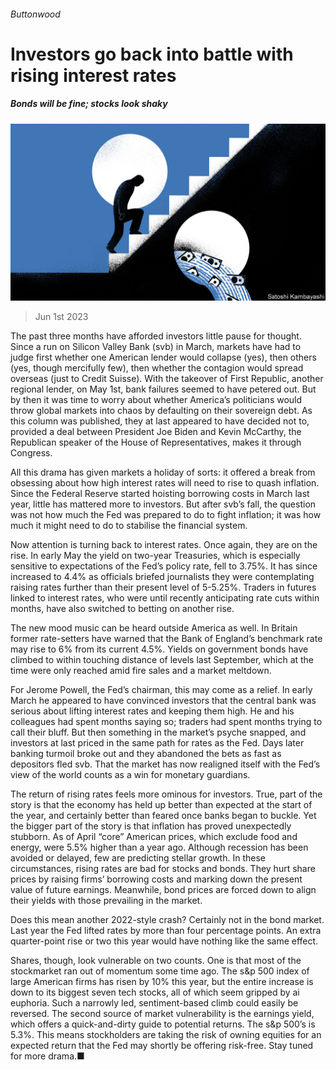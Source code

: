 ###### Buttonwood

# Investors go back into battle with rising interest rates 

##### Bonds will be fine; stocks look shaky 

![image](images/20230603_FND002.jpg) 

> Jun 1st 2023 

The past three months have afforded investors little pause for thought. Since a run on Silicon Valley Bank (svb) in March, markets have had to judge first whether one American lender would collapse (yes), then others (yes, though mercifully few), then whether the contagion would spread overseas (just to Credit Suisse). With the takeover of First Republic, another regional lender, on May 1st, bank failures seemed to have petered out. But by then it was time to worry about whether America’s politicians would throw global markets into chaos by defaulting on their sovereign debt. As this column was published, they at last appeared to have decided not to, provided a deal between President Joe Biden and Kevin McCarthy, the Republican speaker of the House of Representatives, makes it through Congress.

All this drama has given markets a holiday of sorts: it offered a break from obsessing about how high interest rates will need to rise to quash inflation. Since the Federal Reserve started hoisting borrowing costs in March last year, little has mattered more to investors. But after svb’s fall, the question was not how much the Fed was prepared to do to fight inflation; it was how much it might need to do to stabilise the financial system.

Now attention is turning back to interest rates. Once again, they are on the rise. In early May the yield on two-year Treasuries, which is especially sensitive to expectations of the Fed’s policy rate, fell to 3.75%. It has since increased to 4.4% as officials briefed journalists they were contemplating raising rates further than their present level of 5-5.25%. Traders in futures linked to interest rates, who were until recently anticipating rate cuts within months, have also switched to betting on another rise.

The new mood music can be heard outside America as well. In Britain former rate-setters have warned that the Bank of England’s benchmark rate may rise to 6% from its current 4.5%. Yields on government bonds have climbed to within touching distance of levels last September, which at the time were only reached amid fire sales and a market meltdown.

For Jerome Powell, the Fed’s chairman, this may come as a relief. In early March he appeared to have convinced investors that the central bank was serious about lifting interest rates and keeping them high. He and his colleagues had spent months saying so; traders had spent months trying to call their bluff. But then something in the market’s psyche snapped, and investors at last priced in the same path for rates as the Fed. Days later banking turmoil broke out and they abandoned the bets as fast as depositors fled svb. That the market has now realigned itself with the Fed’s view of the world counts as a win for monetary guardians.

The return of rising rates feels more ominous for investors. True, part of the story is that the economy has held up better than expected at the start of the year, and certainly better than feared once banks began to buckle. Yet the bigger part of the story is that inflation has proved unexpectedly stubborn. As of April “core” American prices, which exclude food and energy, were 5.5% higher than a year ago. Although recession has been avoided or delayed, few are predicting stellar growth. In these circumstances, rising rates are bad for stocks and bonds. They hurt share prices by raising firms’ borrowing costs and marking down the present value of future earnings. Meanwhile, bond prices are forced down to align their yields with those prevailing in the market.

Does this mean another 2022-style crash? Certainly not in the bond market. Last year the Fed lifted rates by more than four percentage points. An extra quarter-point rise or two this year would have nothing like the same effect.

Shares, though, look vulnerable on two counts. One is that most of the stockmarket ran out of momentum some time ago. The s&amp;p 500 index of large American firms has risen by 10% this year, but the entire increase is down to its biggest seven tech stocks, all of which seem gripped by ai euphoria. Such a narrowly led, sentiment-based climb could easily be reversed. The second source of market vulnerability is the earnings yield, which offers a quick-and-dirty guide to potential returns. The s&amp;p 500’s is 5.3%. This means stockholders are taking the risk of owning equities for an expected return that the Fed may shortly be offering risk-free. Stay tuned for more drama.■






